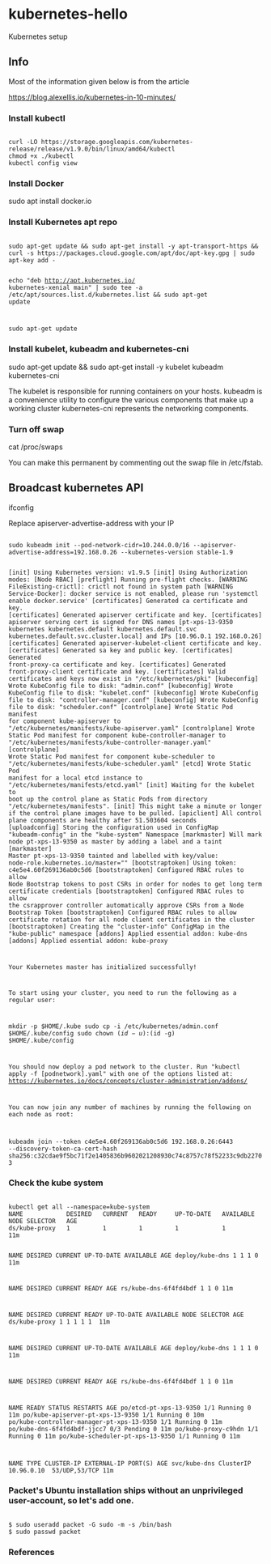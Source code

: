 # kubernetes-hello

Kubernetes setup
## Info

Most of the information given below is from the article

https://blog.alexellis.io/kubernetes-in-10-minutes/

### Install kubectl

<code>
curl -LO https://storage.googleapis.com/kubernetes-release/release/v1.9.0/bin/linux/amd64/kubectl
chmod +x ./kubectl
kubectl config view
</code>

### Install Docker

sudo apt install docker.io

### Install Kubernetes apt repo

<code>
sudo apt-get update && sudo apt-get install -y apt-transport-https && curl -s https://packages.cloud.google.com/apt/doc/apt-key.gpg | sudo apt-key add -

echo "deb http://apt.kubernetes.io/ kubernetes-xenial main" | sudo tee -a /etc/apt/sources.list.d/kubernetes.list && sudo apt-get update

sudo apt-get update
</code>

### Install kubelet, kubeadm and kubernetes-cni

sudo apt-get update && sudo apt-get install -y kubelet kubeadm kubernetes-cni

The kubelet is responsible for running containers on your hosts. 
kubeadm is a convenience utility to configure the various components that make up a working cluster
kubernetes-cni represents the networking components.

### Turn off swap

cat /proc/swaps

You can make this permanent by commenting out the swap file in /etc/fstab.

## Broadcast kubernetes API 


ifconfig 

Replace apiserver-advertise-address with your IP

<code>
sudo kubeadm init --pod-network-cidr=10.244.0.0/16 --apiserver-advertise-address=192.168.0.26 --kubernetes-version stable-1.9

[init] Using Kubernetes version: v1.9.5
[init] Using Authorization modes: [Node RBAC]
[preflight] Running pre-flight checks.
	[WARNING FileExisting-crictl]: crictl not found in system path
	[WARNING Service-Docker]: docker service is not enabled, please run 'systemctl enable docker.service'
[certificates] Generated ca certificate and key.
[certificates] Generated apiserver certificate and key.
[certificates] apiserver serving cert is signed for DNS names [pt-xps-13-9350 kubernetes kubernetes.default kubernetes.default.svc kubernetes.default.svc.cluster.local] and IPs [10.96.0.1 192.168.0.26]
[certificates] Generated apiserver-kubelet-client certificate and key.
[certificates] Generated sa key and public key.
[certificates] Generated front-proxy-ca certificate and key.
[certificates] Generated front-proxy-client certificate and key.
[certificates] Valid certificates and keys now exist in "/etc/kubernetes/pki"
[kubeconfig] Wrote KubeConfig file to disk: "admin.conf"
[kubeconfig] Wrote KubeConfig file to disk: "kubelet.conf"
[kubeconfig] Wrote KubeConfig file to disk: "controller-manager.conf"
[kubeconfig] Wrote KubeConfig file to disk: "scheduler.conf"
[controlplane] Wrote Static Pod manifest for component kube-apiserver to "/etc/kubernetes/manifests/kube-apiserver.yaml"
[controlplane] Wrote Static Pod manifest for component kube-controller-manager to "/etc/kubernetes/manifests/kube-controller-manager.yaml"
[controlplane] Wrote Static Pod manifest for component kube-scheduler to "/etc/kubernetes/manifests/kube-scheduler.yaml"
[etcd] Wrote Static Pod manifest for a local etcd instance to "/etc/kubernetes/manifests/etcd.yaml"
[init] Waiting for the kubelet to boot up the control plane as Static Pods from directory "/etc/kubernetes/manifests".
[init] This might take a minute or longer if the control plane images have to be pulled.
[apiclient] All control plane components are healthy after 51.503604 seconds
[uploadconfig] Storing the configuration used in ConfigMap "kubeadm-config" in the "kube-system" Namespace
[markmaster] Will mark node pt-xps-13-9350 as master by adding a label and a taint
[markmaster] Master pt-xps-13-9350 tainted and labelled with key/value: node-role.kubernetes.io/master=""
[bootstraptoken] Using token: c4e5e4.60f269136ab0c5d6
[bootstraptoken] Configured RBAC rules to allow Node Bootstrap tokens to post CSRs in order for nodes to get long term certificate credentials
[bootstraptoken] Configured RBAC rules to allow the csrapprover controller automatically approve CSRs from a Node Bootstrap Token
[bootstraptoken] Configured RBAC rules to allow certificate rotation for all node client certificates in the cluster
[bootstraptoken] Creating the "cluster-info" ConfigMap in the "kube-public" namespace
[addons] Applied essential addon: kube-dns
[addons] Applied essential addon: kube-proxy

Your Kubernetes master has initialized successfully!

To start using your cluster, you need to run the following as a regular user:

  mkdir -p $HOME/.kube
  sudo cp -i /etc/kubernetes/admin.conf $HOME/.kube/config
  sudo chown $(id -u):$(id -g) $HOME/.kube/config

You should now deploy a pod network to the cluster.
Run "kubectl apply -f [podnetwork].yaml" with one of the options listed at:
  https://kubernetes.io/docs/concepts/cluster-administration/addons/

You can now join any number of machines by running the following on each node
as root:

  kubeadm join --token c4e5e4.60f269136ab0c5d6 192.168.0.26:6443 --discovery-token-ca-cert-hash sha256:c32cdae9f5bc71f2e1405836b9602021208930c74c8757c78f52233c9db22703
</code>

### Check the kube system

<code>
kubectl get all --namespace=kube-system
NAME            DESIRED   CURRENT   READY     UP-TO-DATE   AVAILABLE   NODE SELECTOR   AGE
ds/kube-proxy   1         1         1         1            1           <none>          11m

NAME              DESIRED   CURRENT   UP-TO-DATE   AVAILABLE   AGE
deploy/kube-dns   1         1         1            0           11m

NAME                    DESIRED   CURRENT   READY     AGE
rs/kube-dns-6f4fd4bdf   1         1         0         11m

NAME            DESIRED   CURRENT   READY     UP-TO-DATE   AVAILABLE   NODE SELECTOR   AGE
ds/kube-proxy   1         1         1         1            1           <none>          11m

NAME              DESIRED   CURRENT   UP-TO-DATE   AVAILABLE   AGE
deploy/kube-dns   1         1         1            0           11m

NAME                    DESIRED   CURRENT   READY     AGE
rs/kube-dns-6f4fd4bdf   1         1         0         11m

NAME                                        READY     STATUS    RESTARTS   AGE
po/etcd-pt-xps-13-9350                      1/1       Running   0          11m
po/kube-apiserver-pt-xps-13-9350            1/1       Running   0          10m
po/kube-controller-manager-pt-xps-13-9350   1/1       Running   0          11m
po/kube-dns-6f4fd4bdf-jjcc7                 0/3       Pending   0          11m
po/kube-proxy-c9hdn                         1/1       Running   0          11m
po/kube-scheduler-pt-xps-13-9350            1/1       Running   0          11m

NAME           TYPE        CLUSTER-IP   EXTERNAL-IP   PORT(S)         AGE
svc/kube-dns   ClusterIP   10.96.0.10   <none>        53/UDP,53/TCP   11m
</code>


### Packet's Ubuntu installation ships without an unprivileged user-account, so let's add one.

<code>
$ sudo useradd packet -G sudo -m -s /bin/bash
$ sudo passwd packet
</code>



### References


